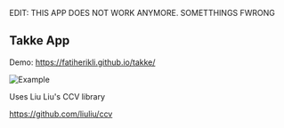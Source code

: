 EDIT: THIS APP DOES NOT WORK ANYMORE. SOMETTHINGS FWRONG

Takke App
--------------

Demo: https://fatiherikli.github.io/takke/

![Example](http://i.imgur.com/VT9CKPy.png "Example")


Uses Liu Liu's CCV library

https://github.com/liuliu/ccv
